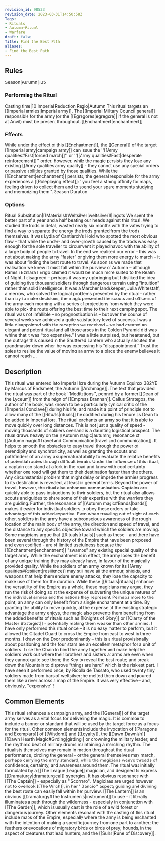 ```yaml
---
revision_id: 98533
revision_date: 2023-03-31T14:50:58Z
Tags:
- Rituals
- Autumn-Ritual
- Warfare
draft: false
Title: Find the Best Path
aliases:
- Find_the_Best_Path
---
```

## Rules
Season|Autumn|135
### Performing the Ritual
Casting time|10 Imperial Reduction
Regio|Autumn This ritual targets an [[Imperial armies|Imperial army]]. The [[Imperial Military Council|general]] responsible for the army (or the [[Egregores|egregore]] if the general is not at Anvil) must be present throughout.
[[Enchantment|enchantment]]
### Effects
While under the effect of this [[Enchantment]], the [[General]] of the target [[Imperial army|campaign army]] can issue the ''[[Army qualities#Fast|forced march]]'' or ''[[Army qualities#Fast|desperate reinforcement]]'' order. However, while the magic persists they lose any existing [[Army qualities|army quality]] - they cannot use any special orders or passive abilities granted by those qualities.
While the [[Enchantment|enchantment]] persists, the general responsible for the army experiences a [[Roleplaying effect]]: ''you feel a strong affinity for maps, feeling driven to collect them and to spend your spare moments studying and memorizing them''.
Season Duration
### Options
Ritual Substitution|[[Materials#Weltsilver|weltsilver]]|ingots
We spent the better part of a year and a half beating our heads against this ritual. We studied the trods in detail, wasted nearly six months with the vates trying to find a way to separate the energy the trods granted from the trods themselves. It was Lydia of Cantiarch's Hold who spotted the most obvious flaw – that while the under- and over-growth caused by the trods was easy enough for the sole traveller to circumvent it played havoc with the ability of a large body of people to travel.
In the end we realised our error – this was not about making the army “faster” or giving them more energy to march – it was about finding the best route to travel. As soon as we made that realisation we knew it must fall within the purview of Autumn – although Ramis i Ezmara I Erigo claimed it would be much more suited to the Realm of Night. I disagreed – perhaps it was my upbringing but I disliked the idea of guiding five thousand soldiers through dangerous terrain using “intuition” rather than solid intelligence.
It was a Marcher landskeeper, Julia Whitestaff, a merrow, who solved the logical problems presented by the ritual – rather than try to make decisions, the magic presented the scouts and officers of the army each morning with a series of projections from which they were able to pick the route offering the best time to their next camping spot. The ritual was not infallible – no prognostication is – but over the course of several weeks we achieved a quite satisfactory level of success.
I was a little disappointed with the reception we received – we had created an elegant and potent ritual and all those arses in the Golden Pyramid did was whine that it was “too expensive.” I was a little surprised, but heartened, but the outrage this caused in the Shuttered Lantern who actually shouted the grandmaster down when he was expressing his “disappointment.” Trust the spies to realise the value of moving an army to a place the enemy believes it cannot reach ...
## Description
This ritual was entered into Imperial lore during the Autumn Equinox 382YE by Marcus of Endsmeet, the Autumn [[Archmage]]. The text that provided the ritual was part of the book ''Meditations'', penned by a former [[Dean of the Lyceum]] from the reign of [[Empress Brannan]]. Callus Strategos, the author of the book, was known to be a particularly cynical critic of the [[Imperial Conclave]] during his life, and made it a point of principle not to allow many of the [[Rituals|rituals]] he codified during his tenure as Dean to be added to Imperial lore.
The ritual enchants an army so that it is able to move quickly over long distances. This is not just a quality of speed - moving thousands of soldiers overland is a daunting logistical prospect. The ritual draws heavily on the [[Autumn magic|autumn]] resonance of [[Autumn magic#Travel and Communication|travel and communication]]. It helps to smooth the obstacles to easy travel through the power of serendipity and synchronicity, as well as granting the scouts and pathfinders of an army a supernatural ability to evaluate the relative benefits of potential routes through difficult terrain. Under the influence of this ritual, a captain can stand at a fork in the road and know with cool certainty whether one road will get them to their destination faster than the others. Any circumstantial problem that might delay or impede the armies progress to its destination is revealed, at least in general terms.
Beyond the power of travel, however, the ritual also enhances communication. Captains are quickly able to pass instructions to their soldiers, but the ritual also allows scouts and guides to share some of their expertise with the warriors they are guiding. Further, the resonance of [[Autumn magic#Bands|bands]] makes it easier for individual soldiers to obey these orders or take advantage of this added expertise. Even when traveling out of sight of each other, soldiers in the army have a subconscious awareness of the rough location of the main body of the army, the direction and speed of travel, and the distance to any specific objective toward which the soldiers are moving.
Some magicians argue that [[Rituals|rituals]] such as these - and there have been several through the history of the Empire that have been proposed and even codified - are of limited usefulness because the [[Enchantment|enchantment]] "swamps" any existing special quality of the target army. While the enchantment is in effect, the army loses the benefit of any unique training they may already have, in favour of the magically provided quality. While the soldiers of an army known for its [[Army qualities#Resilient|resilience]] may still have all the armour, shields, and weapons that help them endure enemy attacks, they lose the capacity to make use of them for the duration. While these [[Rituals|rituals]] enhance the versatility of the Empire as a whole, these magicians may argue, they run the risk of doing so at the expense of subverting the unique natures of the individual armies and the nations they represent.
Perhaps more to the point, an army can only benefit from a single enchantment at a time. By granting the ability to move quickly, at the expense of the existing strategic advantage the army enjoys, the magic also prevents them benefiting from the added benefits of rituals such as [[Knights of Glory]] or [[Clarity of the Master Strategist]] - potentially making them weaker than other armies.
I have only performed this ritual once – it is no easy matter to perform, but it allowed the Citadel Guard to cross the Empire from east to west in three months. I draw on the Door predominantly – this is a ritual provisionally about positioning and the four stars are an excellent metaphor for a unit of soldiers. I use the Chain to bind the army together and make help the soldiers work out where their brothers and sisters at arms are even when they cannot quite see them; the Key to reveal the best route; and break down the Mountain to disprove “things are hard” which is the riskiest part.
I have seen it performed once, by Ricolla de Tassato, who used twenty tiny soldiers made from bars of weltsilver; he melted them down and poured them like a river across a map of the Empire. It was very effective – and, obviously, ''expensive''! 
## Common Elements
This ritual enhances a campaign army, and the [[General]] of the target army serves as a vital focus for delivering the magic. It is common to include a banner or standard that will be used by the target force as a focus for the ritual. Other common elements include the invocation of [[Paragons and Exemplars]] of [[Wisdom]] and [[Loyalty]], the [[Dawn|Dawnish]] [[Dawn Hearth Magic#Girding|girding]] or crowning the military leader, and the rhythmic beat of military drums maintaining a marching rhythm. The ritualists themselves may remain in motion throughout the ritual performance, circling the general - or the general themselves may march, perhaps carrying the army standard, while the magicians weave threads of confidence, certainty, and awareness around them.
The ritual was initially formulated by a [[The League|League]] magician, and designed to express [[Dramaturgy|dramaturgical]] synergies. It has obvious resonance with [[The Captain]] - especially as ''Scorrero''. Magicians are urged however not to overlook [[The Witch]], in her ''Gancio'' aspect; guiding and divining the best route can easily fall within her purview. [[The Lantern]] is an obvious [[Dramaturgy#The Instruments|instrument]] to use - it literally illuminates a path through the wilderness - especially in conjunction with [[The Garden]], which is usually cast in the role of a wild forest or dangerous journey.
Other elements resonant with the casting of this ritual include maps of the Empire, especially where the army is being enchanted with the intention of making a specific journey from one part to another; the feathers or evocations of migratory birds or birds of prey; hounds, in the aspect of creatures that lead hunters; and the [[Sular|Rune of Discovery]].